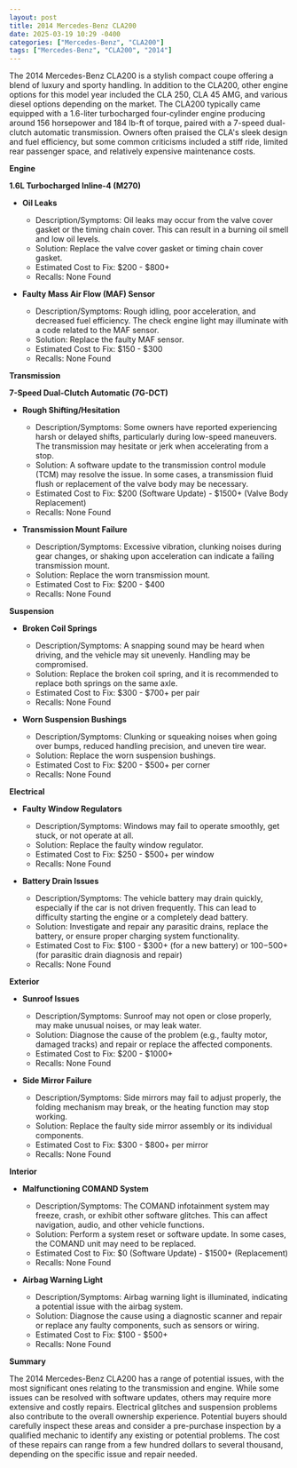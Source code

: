 ```yaml
---
layout: post
title: 2014 Mercedes-Benz CLA200
date: 2025-03-19 10:29 -0400
categories: ["Mercedes-Benz", "CLA200"]
tags: ["Mercedes-Benz", "CLA200", "2014"]
---
```

The 2014 Mercedes-Benz CLA200 is a stylish compact coupe offering a blend of luxury and sporty handling. In addition to the CLA200, other engine options for this model year included the CLA 250, CLA 45 AMG, and various diesel options depending on the market. The CLA200 typically came equipped with a 1.6-liter turbocharged four-cylinder engine producing around 156 horsepower and 184 lb-ft of torque, paired with a 7-speed dual-clutch automatic transmission. Owners often praised the CLA's sleek design and fuel efficiency, but some common criticisms included a stiff ride, limited rear passenger space, and relatively expensive maintenance costs.

**Engine**

**1.6L Turbocharged Inline-4 (M270)**

*   **Oil Leaks**
    *   Description/Symptoms: Oil leaks may occur from the valve cover gasket or the timing chain cover. This can result in a burning oil smell and low oil levels.
    *   Solution: Replace the valve cover gasket or timing chain cover gasket.
    *   Estimated Cost to Fix: $200 - $800+
    *   Recalls: None Found

*   **Faulty Mass Air Flow (MAF) Sensor**
    *   Description/Symptoms: Rough idling, poor acceleration, and decreased fuel efficiency. The check engine light may illuminate with a code related to the MAF sensor.
    *   Solution: Replace the faulty MAF sensor.
    *   Estimated Cost to Fix: $150 - $300
    *   Recalls: None Found

**Transmission**

**7-Speed Dual-Clutch Automatic (7G-DCT)**

*   **Rough Shifting/Hesitation**
    *   Description/Symptoms: Some owners have reported experiencing harsh or delayed shifts, particularly during low-speed maneuvers. The transmission may hesitate or jerk when accelerating from a stop.
    *   Solution: A software update to the transmission control module (TCM) may resolve the issue. In some cases, a transmission fluid flush or replacement of the valve body may be necessary.
    *   Estimated Cost to Fix: $200 (Software Update) - $1500+ (Valve Body Replacement)
    *   Recalls: None Found

*   **Transmission Mount Failure**
    *   Description/Symptoms: Excessive vibration, clunking noises during gear changes, or shaking upon acceleration can indicate a failing transmission mount.
    *   Solution: Replace the worn transmission mount.
    *   Estimated Cost to Fix: $200 - $400
    *   Recalls: None Found

**Suspension**

*   **Broken Coil Springs**
    *   Description/Symptoms: A snapping sound may be heard when driving, and the vehicle may sit unevenly. Handling may be compromised.
    *   Solution: Replace the broken coil spring, and it is recommended to replace both springs on the same axle.
    *   Estimated Cost to Fix: $300 - $700+ per pair
    *   Recalls: None Found

*   **Worn Suspension Bushings**
    *   Description/Symptoms: Clunking or squeaking noises when going over bumps, reduced handling precision, and uneven tire wear.
    *   Solution: Replace the worn suspension bushings.
    *   Estimated Cost to Fix: $200 - $500+ per corner
    *   Recalls: None Found

**Electrical**

*   **Faulty Window Regulators**
    *   Description/Symptoms: Windows may fail to operate smoothly, get stuck, or not operate at all.
    *   Solution: Replace the faulty window regulator.
    *   Estimated Cost to Fix: $250 - $500+ per window
    *   Recalls: None Found

*   **Battery Drain Issues**
    *   Description/Symptoms: The vehicle battery may drain quickly, especially if the car is not driven frequently. This can lead to difficulty starting the engine or a completely dead battery.
    *   Solution: Investigate and repair any parasitic drains, replace the battery, or ensure proper charging system functionality.
    *   Estimated Cost to Fix: $100 - $300+ (for a new battery) or $100-$500+ (for parasitic drain diagnosis and repair)
    *   Recalls: None Found

**Exterior**

*   **Sunroof Issues**
    *   Description/Symptoms: Sunroof may not open or close properly, may make unusual noises, or may leak water.
    *   Solution: Diagnose the cause of the problem (e.g., faulty motor, damaged tracks) and repair or replace the affected components.
    *   Estimated Cost to Fix: $200 - $1000+
    *   Recalls: None Found

*   **Side Mirror Failure**
    *   Description/Symptoms: Side mirrors may fail to adjust properly, the folding mechanism may break, or the heating function may stop working.
    *   Solution: Replace the faulty side mirror assembly or its individual components.
    *   Estimated Cost to Fix: $300 - $800+ per mirror
    *   Recalls: None Found

**Interior**

*   **Malfunctioning COMAND System**
    *   Description/Symptoms: The COMAND infotainment system may freeze, crash, or exhibit other software glitches. This can affect navigation, audio, and other vehicle functions.
    *   Solution: Perform a system reset or software update. In some cases, the COMAND unit may need to be replaced.
    *   Estimated Cost to Fix: $0 (Software Update) - $1500+ (Replacement)
    *   Recalls: None Found

*   **Airbag Warning Light**
    *   Description/Symptoms: Airbag warning light is illuminated, indicating a potential issue with the airbag system.
    *   Solution: Diagnose the cause using a diagnostic scanner and repair or replace any faulty components, such as sensors or wiring.
    *   Estimated Cost to Fix: $100 - $500+
    *   Recalls: None Found

**Summary**

The 2014 Mercedes-Benz CLA200 has a range of potential issues, with the most significant ones relating to the transmission and engine. While some issues can be resolved with software updates, others may require more extensive and costly repairs. Electrical glitches and suspension problems also contribute to the overall ownership experience. Potential buyers should carefully inspect these areas and consider a pre-purchase inspection by a qualified mechanic to identify any existing or potential problems. The cost of these repairs can range from a few hundred dollars to several thousand, depending on the specific issue and repair needed.


